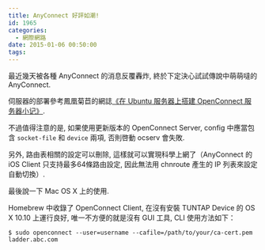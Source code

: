 ```yaml
---
title: AnyConnect 好評如潮!
id: 1965
categories:
  - 網際網路
date: 2015-01-06 00:50:00
tags:
---
```


最近幾天被各種 AnyConnect 的消息反覆轟炸, 終於下定決心試試傳說中萌萌噠的 AnyConnect.

伺服器的部署參考鳳凰菊苣的網誌[《在 Ubuntu 服务器上搭建 OpenConnect 服务器小记》](https://blog.phoenixlzx.com/2014/07/21/setup-openconnect-server-on-ubuntu/).

不過值得注意的是, 如果使用更新版本的 OpenConnect Server, config 中應當包含 `socket-file` 和 `device` 兩項, 否則啓動 ocserv 會失敗.

另外, 路由表相關的設定可以刪除, 這樣就可以實現科學上網了（AnyConnect 的 iOS Client 只支持最多64條路由設定, 因此無法用 chnroute 產生的 IP 列表來設定自動切換）.

最後說一下 Mac OS X 上的使用.

Homebrew 中收錄了 OpenConnect Client, 在沒有安裝 TUNTAP Device 的 OS X 10.10 上運行良好, 唯一不方便的就是沒有 GUI 工具, CLI 使用方法如下：

```
$ sudo openconnect --user=username --cafile=/path/to/your/ca-cert.pem ladder.abc.com
```
